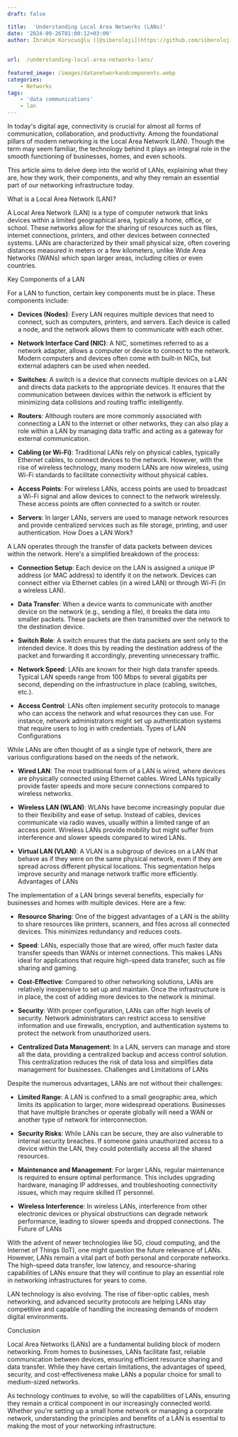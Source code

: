 ```yaml
---
draft: false

title:  'Understanding Local Area Networks (LANs)'
date: '2024-09-26T01:00:12+03:00'
author: İbrahim Korucuoğlu ([@siberoloji](https://github.com/siberoloji))
 
 
url:  /understanding-local-area-networks-lans/
 
featured_image: /images/datanetworkandcomponents.webp
categories:
    - Networks
tags:
    - 'data communications'
    - lan
---
```

In today's digital age, connectivity is crucial for almost all forms of communication, collaboration, and productivity. Among the foundational pillars of modern networking is the Local Area Network (LAN). Though the term may seem familiar, the technology behind it plays an integral role in the smooth functioning of businesses, homes, and even schools.

This article aims to delve deep into the world of LANs, explaining what they are, how they work, their components, and why they remain an essential part of our networking infrastructure today.

What is a Local Area Network (LAN)?

A Local Area Network (LAN) is a type of computer network that links devices within a limited geographical area, typically a home, office, or school. These networks allow for the sharing of resources such as files, internet connections, printers, and other devices between connected systems. LANs are characterized by their small physical size, often covering distances measured in meters or a few kilometers, unlike Wide Area Networks (WANs) which span larger areas, including cities or even countries.

Key Components of a LAN

For a LAN to function, certain key components must be in place. These components include:
* **Devices (Nodes)**: Every LAN requires multiple devices that need to connect, such as computers, printers, and servers. Each device is called a node, and the network allows them to communicate with each other.

* **Network Interface Card (NIC)**: A NIC, sometimes referred to as a network adapter, allows a computer or device to connect to the network. Modern computers and devices often come with built-in NICs, but external adapters can be used when needed.

* **Switches**: A switch is a device that connects multiple devices on a LAN and directs data packets to the appropriate devices. It ensures that the communication between devices within the network is efficient by minimizing data collisions and routing traffic intelligently.

* **Routers**: Although routers are more commonly associated with connecting a LAN to the internet or other networks, they can also play a role within a LAN by managing data traffic and acting as a gateway for external communication.

* **Cabling (or Wi-Fi)**: Traditional LANs rely on physical cables, typically Ethernet cables, to connect devices to the network. However, with the rise of wireless technology, many modern LANs are now wireless, using Wi-Fi standards to facilitate connectivity without physical cables.

* **Access Points**: For wireless LANs, access points are used to broadcast a Wi-Fi signal and allow devices to connect to the network wirelessly. These access points are often connected to a switch or router.

* **Servers**: In larger LANs, servers are used to manage network resources and provide centralized services such as file storage, printing, and user authentication.
How Does a LAN Work?

A LAN operates through the transfer of data packets between devices within the network. Here's a simplified breakdown of the process:
* **Connection Setup**: Each device on the LAN is assigned a unique IP address (or MAC address) to identify it on the network. Devices can connect either via Ethernet cables (in a wired LAN) or through Wi-Fi (in a wireless LAN).

* **Data Transfer**: When a device wants to communicate with another device on the network (e.g., sending a file), it breaks the data into smaller packets. These packets are then transmitted over the network to the destination device.

* **Switch Role**: A switch ensures that the data packets are sent only to the intended device. It does this by reading the destination address of the packet and forwarding it accordingly, preventing unnecessary traffic.

* **Network Speed**: LANs are known for their high data transfer speeds. Typical LAN speeds range from 100 Mbps to several gigabits per second, depending on the infrastructure in place (cabling, switches, etc.).

* **Access Control**: LANs often implement security protocols to manage who can access the network and what resources they can use. For instance, network administrators might set up authentication systems that require users to log in with credentials.
Types of LAN Configurations

While LANs are often thought of as a single type of network, there are various configurations based on the needs of the network.
* **Wired LAN**: The most traditional form of a LAN is wired, where devices are physically connected using Ethernet cables. Wired LANs typically provide faster speeds and more secure connections compared to wireless networks.

* **Wireless LAN (WLAN)**: WLANs have become increasingly popular due to their flexibility and ease of setup. Instead of cables, devices communicate via radio waves, usually within a limited range of an access point. Wireless LANs provide mobility but might suffer from interference and slower speeds compared to wired LANs.

* **Virtual LAN (VLAN)**: A VLAN is a subgroup of devices on a LAN that behave as if they were on the same physical network, even if they are spread across different physical locations. This segmentation helps improve security and manage network traffic more efficiently.
Advantages of LANs

The implementation of a LAN brings several benefits, especially for businesses and homes with multiple devices. Here are a few:
* **Resource Sharing**: One of the biggest advantages of a LAN is the ability to share resources like printers, scanners, and files across all connected devices. This minimizes redundancy and reduces costs.

* **Speed**: LANs, especially those that are wired, offer much faster data transfer speeds than WANs or internet connections. This makes LANs ideal for applications that require high-speed data transfer, such as file sharing and gaming.

* **Cost-Effective**: Compared to other networking solutions, LANs are relatively inexpensive to set up and maintain. Once the infrastructure is in place, the cost of adding more devices to the network is minimal.

* **Security**: With proper configuration, LANs can offer high levels of security. Network administrators can restrict access to sensitive information and use firewalls, encryption, and authentication systems to protect the network from unauthorized users.

* **Centralized Data Management**: In a LAN, servers can manage and store all the data, providing a centralized backup and access control solution. This centralization reduces the risk of data loss and simplifies data management for businesses.
Challenges and Limitations of LANs

Despite the numerous advantages, LANs are not without their challenges:
* **Limited Range**: A LAN is confined to a small geographic area, which limits its application to larger, more widespread operations. Businesses that have multiple branches or operate globally will need a WAN or another type of network for interconnection.

* **Security Risks**: While LANs can be secure, they are also vulnerable to internal security breaches. If someone gains unauthorized access to a device within the LAN, they could potentially access all the shared resources.

* **Maintenance and Management**: For larger LANs, regular maintenance is required to ensure optimal performance. This includes upgrading hardware, managing IP addresses, and troubleshooting connectivity issues, which may require skilled IT personnel.

* **Wireless Interference**: In wireless LANs, interference from other electronic devices or physical obstructions can degrade network performance, leading to slower speeds and dropped connections.
The Future of LANs

With the advent of newer technologies like 5G, cloud computing, and the Internet of Things (IoT), one might question the future relevance of LANs. However, LANs remain a vital part of both personal and corporate networks. The high-speed data transfer, low latency, and resource-sharing capabilities of LANs ensure that they will continue to play an essential role in networking infrastructures for years to come.

LAN technology is also evolving. The rise of fiber-optic cables, mesh networking, and advanced security protocols are helping LANs stay competitive and capable of handling the increasing demands of modern digital environments.

Conclusion

Local Area Networks (LANs) are a fundamental building block of modern networking. From homes to businesses, LANs facilitate fast, reliable communication between devices, ensuring efficient resource sharing and data transfer. While they have certain limitations, the advantages of speed, security, and cost-effectiveness make LANs a popular choice for small to medium-sized networks.

As technology continues to evolve, so will the capabilities of LANs, ensuring they remain a critical component in our increasingly connected world. Whether you're setting up a small home network or managing a corporate network, understanding the principles and benefits of a LAN is essential to making the most of your networking infrastructure.
